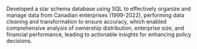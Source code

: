 Developed a star schema database using SQL to effectively organize and manage data from Canadian enterprises (1999-2022), performing data cleaning and transformation to ensure accuracy, which enabled comprehensive
analysis of ownership distribution, enterprise size, and financial performance, leading to actionable insights for enhancing policy decisions.
